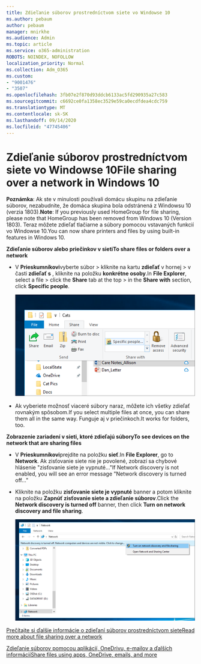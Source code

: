 ```yaml
---
title: Zdieľanie súborov prostredníctvom siete vo Windowse 10
ms.author: pebaum
author: pebaum
manager: mnirkhe
ms.audience: Admin
ms.topic: article
ms.service: o365-administration
ROBOTS: NOINDEX, NOFOLLOW
localization_priority: Normal
ms.collection: Adm_O365
ms.custom:
- "9001476"
- "3507"
ms.openlocfilehash: 3fb07e2f870d93ddcb6133ac5fd290935a27c583
ms.sourcegitcommit: c6692ce0fa1358ec3529e59ca0ecdfdea4cdc759
ms.translationtype: MT
ms.contentlocale: sk-SK
ms.lasthandoff: 09/14/2020
ms.locfileid: "47745406"
---
```

# <a name="file-sharing-over-a-network-in-windows-10"></a><span data-ttu-id="ab96f-102">Zdieľanie súborov prostredníctvom siete vo Windowse 10</span><span class="sxs-lookup"><span data-stu-id="ab96f-102">File sharing over a network in Windows 10</span></span>

<span data-ttu-id="ab96f-103">**Poznámka**: Ak ste v minulosti používali domácu skupinu na zdieľanie súborov, nezabudnite, že domáca skupina bola odstránená z Windowsu 10 (verzia 1803).</span><span class="sxs-lookup"><span data-stu-id="ab96f-103">**Note**: If you previously used HomeGroup for file sharing, please note that HomeGroup has been removed from Windows 10 (Version 1803).</span></span> <span data-ttu-id="ab96f-104">Teraz môžete zdieľať tlačiarne a súbory pomocou vstavaných funkcií vo Windowse 10.</span><span class="sxs-lookup"><span data-stu-id="ab96f-104">You can now share printers and files by using built-in features in Windows 10.</span></span>

<span data-ttu-id="ab96f-105">**Zdieľanie súborov alebo priečinkov v sieti**</span><span class="sxs-lookup"><span data-stu-id="ab96f-105">**To share files or folders over a network**</span></span>

- <span data-ttu-id="ab96f-106">V **Prieskumníkovi**vyberte súbor > kliknite na kartu **zdieľať** v hornej > v časti **zdieľať s** , kliknite na položku **konkrétne osoby**.</span><span class="sxs-lookup"><span data-stu-id="ab96f-106">In **File Explorer**, select a file > click the **Share** tab at the top > in the **Share with** section, click **Specific people**.</span></span>

    ![Zdieľajte súbor s konkrétnymi ľuďmi.](media/share-with-specific-people.png)
          
- <span data-ttu-id="ab96f-108">Ak vyberiete možnosť viaceré súbory naraz, môžete ich všetky zdieľať rovnakým spôsobom.</span><span class="sxs-lookup"><span data-stu-id="ab96f-108">If you select multiple files at once, you can share them all in the same way.</span></span> <span data-ttu-id="ab96f-109">Funguje aj v priečinkoch.</span><span class="sxs-lookup"><span data-stu-id="ab96f-109">It works for folders, too.</span></span>

<span data-ttu-id="ab96f-110">**Zobrazenie zariadení v sieti, ktoré zdieľajú súbory**</span><span class="sxs-lookup"><span data-stu-id="ab96f-110">**To see devices on the network that are sharing files**</span></span>

- <span data-ttu-id="ab96f-111">V **Prieskumníkovi**prejdite na položku **sieť**.</span><span class="sxs-lookup"><span data-stu-id="ab96f-111">In **File Explorer**, go to **Network**.</span></span> <span data-ttu-id="ab96f-112">Ak zisťovanie siete nie je povolené, zobrazí sa chybové hlásenie "zisťovanie siete je vypnuté..."</span><span class="sxs-lookup"><span data-stu-id="ab96f-112">If Network discovery is not enabled, you will see an error message "Network discovery is turned off..."</span></span>

- <span data-ttu-id="ab96f-113">Kliknite na položku **zisťovanie siete je vypnuté** banner a potom kliknite na položku **Zapnúť zisťovanie siete a zdieľanie súborov**.</span><span class="sxs-lookup"><span data-stu-id="ab96f-113">Click the **Network discovery is turned off** banner, then click **Turn on network discovery and file sharing**.</span></span>

    ![Zapnite zisťovanie siete a zdieľanie súborov.](media/turn-on-network-discovery.png)

[<span data-ttu-id="ab96f-115">Prečítajte si ďalšie informácie o zdieľaní súborov prostredníctvom siete</span><span class="sxs-lookup"><span data-stu-id="ab96f-115">Read more about file sharing over a network</span></span>](https://support.microsoft.com/help/4092694/windows-10-file-sharing-over-a-network)

[<span data-ttu-id="ab96f-116">Zdieľanie súborov pomocou aplikácií, OneDrivu, e-mailov a ďalších informácií</span><span class="sxs-lookup"><span data-stu-id="ab96f-116">Share files using apps, OneDrive, emails, and more</span></span>](https://support.microsoft.com/help/4027674/windows-10-share-files-in-file-explorer)
